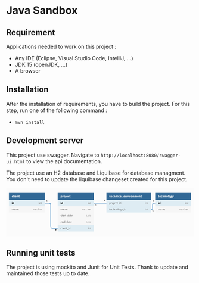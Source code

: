 # Java Sandbox

## Requirement

Applications needed to work on this project :

- Any IDE (Eclipse, Visual Studio Code, IntelliJ, ...)
- JDK 15 (openJDK, ...)
- A browser

## Installation
After the installation of requirements, you have to build the project. For this step, run one of the following command :
- `mvn install`


## Development server
This project use swagger.
Navigate to `http://localhost:8080/swagger-ui.html` to view the api documentation.

The project use an H2 database and Liquibase for database managment.
You don't need to update the liquibase changeset created for this project.

![alt text](maRef_modele.png "dbdiagram")

## Running unit tests
The project is using mockito and Junit for Unit Tests.
Thank to update and maintained those tests up to date.


